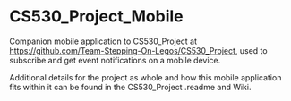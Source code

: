 # CS530_Project_Mobile

Companion mobile application to CS530_Project at https://github.com/Team-Stepping-On-Legos/CS530_Project, used to subscribe and get event notifications on a mobile device.

Additional details for the project as whole and how this mobile application fits within it can be found in the CS530_Project .readme and Wiki.

